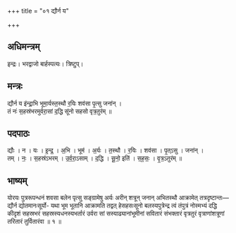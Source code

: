 +++
title = "०१ द्यौर्न य"

+++
## अधिमन्त्रम्
इन्द्रः। भरद्वाजो बार्हस्पत्यः। त्रिष्टुप्।

## मन्त्रः
द्यौर्न य इ॑न्द्रा॒भि भूमा॒र्यस्त॒स्थौ र॒यिः शव॑सा पृ॒त्सु जना॑न् ।  
तं नः॑ स॒हस्र॑भरमुर्वरा॒सां द॒द्धि सू॑नो सहसो वृत्र॒तुर॑म् ॥

## पदपाठः
द्यौः । न । यः । इ॒न्द्र॒ । अ॒भि । भूम॑ । अ॒र्यः । त॒स्थौ । र॒यिः । शव॑सा । पृ॒त्ऽसु । जना॑न् ।  
तम् । नः॒ । स॒हस्र॑ऽभरम् । उ॒र्व॒रा॒ऽसाम् । द॒द्धि । सू॒नो॒ इति॑ । स॒ह॒सः॒ । वृ॒त्र॒ऽतुर॑म् ॥

## भाष्यम्
योरयः पुत्ररूपन्धनं शवसा बलेन पृत्सु सङ्ग्रामेषु अर्यः अरीन् शत्रून् जनान् अभितस्थौ आक्रामेत् तत्रदृष्टान्तः—द्यौर्न द्योतमानःसूर्यो- यथा भूम भूतानि आक्रामति तद्वत् हेसहसःसूनो बलस्यपुत्रेन्द्र त्वं तंपुत्रं नोस्मभ्यं दद्धि कीदृशं सहस्रभरं सहस्रस्यधनस्यभर्तारं उर्वरा सां सस्याढ्यानांभूमीनां सवितारं संभक्तारं वृत्रतुरं वृत्राणांशत्रूणां तरितारं तुर्वितारंवा ॥ १ ॥